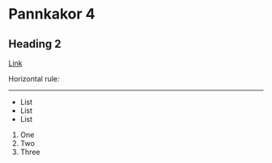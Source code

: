 # Pannkakor 4
## Heading 2 


[Link](http://a.com)     



Horizontal rule:

--- 


* List
* List
* List 


1. One
2. Two
3. Three 